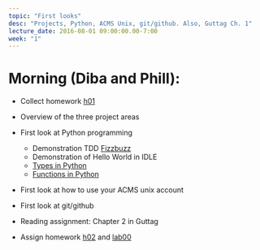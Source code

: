 ```yaml
---
topic: "First looks"
desc: "Projects, Python, ACMS Unix, git/github. Also, Guttag Ch. 1"
lecture_date: 2016-08-01 09:00:00.00-7:00
week: "1"
---
```



# Morning (Diba and Phill):

* Collect homework [h01](/hwk/h01/)
* Overview of the three project areas
* First look at Python programming
    * Demonstration TDD [Fizzbuzz](/topics/problems_fizzbuzz/)
    * Demonstration of Hello World in IDLE
    * [Types in Python](/topics/python_types/)
    * [Functions in Python](/topics/python_functions/)

* First look at how to use your ACMS unix account
* First look at git/github
* Reading assignment: Chapter 2 in Guttag
* Assign homework [h02](/hwk/h02/) and [lab00](/lab/lab00/)

